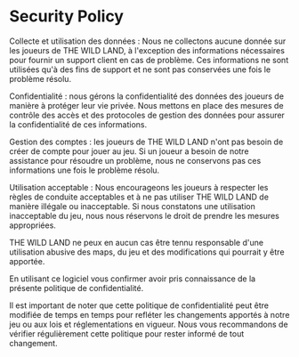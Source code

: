 # Security Policy

Collecte et utilisation des données :
Nous ne collectons aucune donnée sur les joueurs de THE WILD LAND, à l'exception des informations nécessaires pour fournir un support client en cas de problème. Ces informations ne sont utilisées qu'à des fins de support et ne sont pas conservées une fois le problème résolu.

Confidentialité : 
nous gérons la confidentialité des données des joueurs de manière à protéger leur vie privée. Nous mettons en place des mesures de contrôle des accès et des protocoles de gestion des données pour assurer la confidentialité de ces informations.

Gestion des comptes : 
les joueurs de THE WILD LAND n'ont pas besoin de créer de compte pour jouer au jeu. Si un joueur a besoin de notre assistance pour résoudre un problème, nous ne conservons pas ces informations une fois le problème résolu.

Utilisation acceptable : 
Nous encourageons les joueurs à respecter les règles de conduite acceptables et à ne pas utiliser THE WILD LAND de manière illégale ou inacceptable. Si nous constatons une utilisation inacceptable du jeu, nous nous réservons le droit de prendre les mesures appropriées.

THE WILD LAND ne peux en aucun cas être tennu responsable d'une utilisation abusive des maps, du jeu et des modifications qui pourrait y être apportée.

En utilisant ce logiciel vous confirmer avoir pris connaissance de la présente politique de confidentialité.

Il est important de noter que cette politique de confidentialité peut être modifiée de temps en temps pour refléter les changements apportés à notre jeu ou aux lois et réglementations en vigueur. Nous vous recommandons de vérifier régulièrement cette politique pour rester informé de tout changement.

